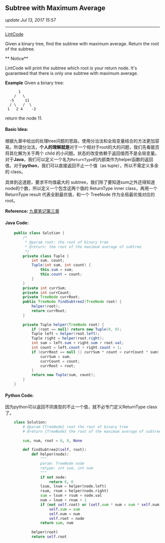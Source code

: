 ## Subtree with Maximum Average
_update Jul 13, 2017 15:57_

---
[LintCode](http://www.lintcode.com/en/problem/subtree-with-maximum-average/#)

Given a binary tree, find the subtree with maximum average. Return the root of the subtree.

** Notice**

LintCode will print the subtree which root is your return node.
It's guaranteed that there is only one subtree with maximum average.

     
**Example**
Given a binary tree:
     
          1
        /   \
      -5     11
      / \   /  \
     1   2 4    -2 
return the node 11.

#### Basic Idea:
根据九章中给出的处理tree问题的思路，使用分治法和全局变量结合的方法更加容易。所谓分治法，**个人的理解就是**对于一个相对于root的大的问题，我们先看能否将其化解为关于两个 child 的小问题。状态的改变依赖于返回值而不是全局变量。对于**Java**，我们可以定义一个名为`ReturnType`的内部类作为helper函数的返回值。对于**python**，我们可以直接返回不止一个值（as tuple），所以不需定义多余的 class。

具体到这道题，要求平均值最大的 subtree，我们除了要知道sum之外还得知道node的个数，所以定义一个包含这两个值的 ReturnType inner class，再用一个 ReturnType result 代表全剧最优值，和一个 TreeNode 作为全局最优值对应的 root。

**Reference:** [九章笔记第三章](https://stomachache007.wordpress.com/2017/03/12/%E4%B9%9D%E7%AB%A0%E7%AE%97%E6%B3%95%E7%AC%94%E8%AE%B0-3-binary-tree-divide-conquer/)

#### Java Code:
```java
    public class Solution {
        /*
         * @param root: the root of binary tree
         * @return: the root of the maximum average of subtree
         */
        private class Tuple {
            int sum, count;
            Tuple(int sum, int count) {
                this.sum = sum;
                this.count = count;
            }
        }
        private int currSum;
        private int currCount;
        private TreeNode currRoot;
        public TreeNode findSubtree2(TreeNode root) {
            helper(root);
            return currRoot;
        }
        
        private Tuple helper(TreeNode root) {
            if (root == null) return new Tuple(0, 0);
            Tuple left = helper(root.left);
            Tuple right = helper(root.right);
            int sum = left.sum + right.sum + root.val;
            int count = left.count + right.count + 1;
            if (currRoot == null || currSum * count < currCount * sum) {
                currSum = sum;
                currCount = count;
                currRoot = root;
            }
            return new Tuple(sum, count);
        }
    }
```

#### Python Code:
因为python可以返回不同类型的不止一个值，就不必专门定义ReturnType class 了。
```python
    class Solution:
        # @param {TreeNode} root the root of binary tree
        # @return {TreeNode} the root of the maximum average of subtree
        
        sum, num, root = 0, 0, None
        
        def findSubtree2(self, root):
            def helper(node):
                """
                param: TreeNode node
                retype: int sum, int num
                """
                if not node:
                    return 0, 0
                lsum, lnum = helper(node.left)
                rsum, rnum = helper(node.right)
                sum = lsum + rsum + node.val
                num = lnum + rnum + 1
                if (not self.root) or (self.sum * num < sum * self.num):
                    self.sum = sum
                    self.num = num
                    self.root = node
                return sum, num
        
            helper(root)
            return self.root
```
